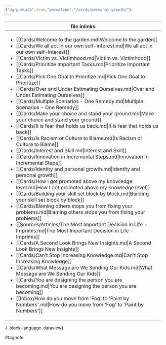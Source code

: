 ```yaml
---
{"dg-publish":true,"permalink":"/cards/personal-growth/"}
---
```


| file.inlinks                                                                                                                                                                                                                                                                                                                                                                                                                                                                                                                                                                                                                                                                                                                                                                                                                                                                                                                                                                                                                                                                                                                                                                                                                                                                                                                                                                                                                                                                                                                                                                                                                                                                                                                                                                                                                                                                                                                                                                                                                                                                                                                     |
| -------------------------------------------------------------------------------------------------------------------------------------------------------------------------------------------------------------------------------------------------------------------------------------------------------------------------------------------------------------------------------------------------------------------------------------------------------------------------------------------------------------------------------------------------------------------------------------------------------------------------------------------------------------------------------------------------------------------------------------------------------------------------------------------------------------------------------------------------------------------------------------------------------------------------------------------------------------------------------------------------------------------------------------------------------------------------------------------------------------------------------------------------------------------------------------------------------------------------------------------------------------------------------------------------------------------------------------------------------------------------------------------------------------------------------------------------------------------------------------------------------------------------------------------------------------------------------------------------------------------------------------------------------------------------------------------------------------------------------------------------------------------------------------------------------------------------------------------------------------------------------------------------------------------------------------------------------------------------------------------------------------------------------------------------------------------------------------------------------------------------------- |
| <ul><li>[[Cards/Welcome to the garden.md\\|Welcome to the garden]]</li><li>[[Cards/We all act in our own self-interest.md\\|We all act in our own self-interest]]</li><li>[[Cards/Victim vs. Victimhood.md\\|Victim vs. Victimhood]]</li><li>[[Cards/Prioritize Important Tasks.md\\|Prioritize Important Tasks]]</li><li>[[Cards/Pick One Goal to Prioritize.md\\|Pick One Goal to Prioritize]]</li><li>[[Cards/Over and Under Estimating Ourselves.md\\|Over and Under Estimating Ourselves]]</li><li>[[Cards/Multiple Scenarios - One Remedy.md\\|Multiple Scenarios - One Remedy]]</li><li>[[Cards/Make your choice and stand your ground.md\\|Make your choice and stand your ground]]</li><li>[[Cards/It is fear that holds us back.md\\|It is fear that holds us back]]</li><li>[[Cards/Is Racism or Culture to Blame.md\\|Is Racism or Culture to Blame]]</li><li>[[Cards/Interest and Skill.md\\|Interest and Skill]]</li><li>[[Cards/Innovation in Incremental Steps.md\\|Innovation in Incremental Steps]]</li><li>[[Cards/Identity and personal growth.md\\|Identity and personal growth]]</li><li>[[Cards/How I got promoted above my knowledge level.md\\|How I got promoted above my knowledge level]]</li><li>[[Cards/Building your skill set block by block.md\\|Building your skill set block by block]]</li><li>[[Cards/Blaming others stops you from fixing your problems.md\\|Blaming others stops you from fixing your problems]]</li><li>[[Sources/Articles/The Most Important Decision in Life - Imprimis.md\\|The Most Important Decision in Life - Imprimis]]</li><li>[[Cards/A Second Look Brings New Insights.md\\|A Second Look Brings New Insights]]</li><li>[[Cards/Can't Stop Increasing Knowledge.md\\|Can't Stop Increasing Knowledge]]</li><li>[[Cards/What Message are We Sending Our Kids.md\\|What Message are We Sending Our Kids]]</li><li>[[Cards/You are designing the person you are becoming.md\\|You are designing the person you are becoming]]</li><li>[[Inbox/How do you move from 'Fog' to 'Paint by Numbers'.md\\|How do you move from 'Fog' to 'Paint by Numbers']]</li></ul> |

{ .block-language-dataview}






#tagnote 

